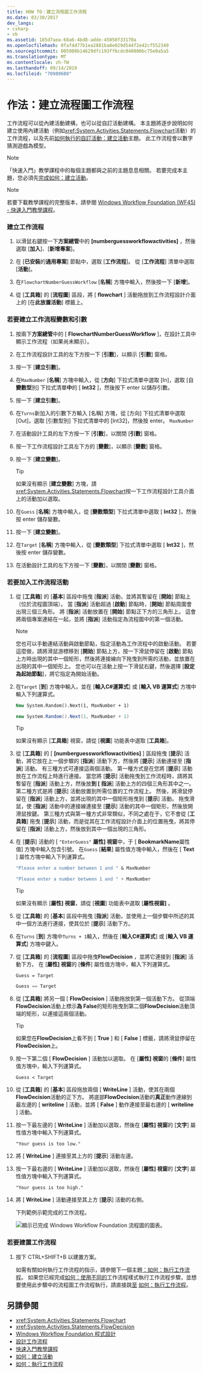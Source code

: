 ```yaml
---
title: HOW TO：建立流程圖工作流程
ms.date: 03/30/2017
dev_langs:
- csharp
- vb
ms.assetid: 185d7aea-68a6-4bd8-adde-45050f33170a
ms.openlocfilehash: 0faf4d77b1ea2881ba8e029d544f2e42cf552349
ms.sourcegitcommit: 005980b14629dfc193ff6cdc040800bc75e0a5a5
ms.translationtype: MT
ms.contentlocale: zh-TW
ms.lasthandoff: 09/14/2019
ms.locfileid: "70989680"
---
```

# <a name="how-to-create-a-flowchart-workflow"></a>作法：建立流程圖工作流程
工作流程可以從內建活動建構，也可以從自訂活動建構。 本主題將逐步說明如何建立使用內建活動（例如<xref:System.Activities.Statements.Flowchart>活動）的工作流程，以及先前[如何執行的自訂活動：建立活動](how-to-create-an-activity.md)主題。 此工作流程會以數字猜測遊戲為模型。  
  
> [!NOTE]
> 「快速入門」教學課程中的每個主題都與之前的主題息息相關。 若要完成本主題，您必須先[完成如何：建立活動](how-to-create-an-activity.md)。  
  
> [!NOTE]
> 若要下載教學課程的完整版本，請參閱 [Windows Workflow Foundation (WF45) - 快速入門教學課程](https://go.microsoft.com/fwlink/?LinkID=248976)。  
  
### <a name="to-create-the-workflow"></a>建立工作流程  
  
1. 以滑鼠右鍵按一下**方案總管**中的 **[numberguessworkflowactivities]** ，然後選取 [**加入**]、[**新增專案**]。  
  
2. 在 [**已安裝**的**通用專案**] 節點中，選取 [**工作流程**]。 從 [**工作流程**] 清單中選取 [**活動**]。  
  
3. 在`FlowchartNumberGuessWorkflow` [**名稱**] 方塊中輸入，然後按一下 [**新增**]。  
  
4. 從 [**工具箱**] 的 [**流程圖**] 區段，將 [ **flowchart** ] 活動拖放到工作流程設計介面上的 [在**此放置活動**] 標籤上。  
  
### <a name="to-create-the-workflow-variables-and-arguments"></a>若要建立工作流程變數和引數  
  
1. 按兩下**方案總管**中的 [ **FlowchartNumberGuessWorkflow** ]，在設計工具中顯示工作流程（如果尚未顯示）。  
  
2. 在工作流程設計工具的左下方按一下 [**引數**]，以顯示 [**引數**] 窗格。  
  
3. 按一下 [**建立引數**]。  
  
4. 在`MaxNumber` [**名稱**] 方塊中輸入，從 [**方向**] 下拉式清單中選取 [In]，選取 [自**變數型**別] 下拉式清單**中**的 [ **Int32** ]，然後按下 enter 以儲存引數。  
  
5. 按一下 [**建立引數**]。  
  
6. 在`Turns`新加入的引數下方輸入 [名稱] 方塊，從 [方向] 下拉式清單中選取 [Out]，選取 [引數型別] 下拉式清單中的 [Int32]，然後按 enter。 `MaxNumber`  
  
7. 在活動設計工具的左下方按一下 [**引數**]，以關閉 [**引數**] 窗格。  
  
8. 按一下工作流程設計工具左下方的 [**變數**]，以顯示 [**變數**] 窗格。  
  
9. 按一下 [**建立變數**]。  
  
    > [!TIP]
    > 如果沒有顯示 [**建立變數**] 方塊，請<xref:System.Activities.Statements.Flowchart>按一下工作流程設計工具介面上的活動加以選取。  
  
10. 在`Guess` [**名稱**] 方塊中輸入，從 [**變數類型**] 下拉式清單中選取 [ **Int32** ]，然後按 enter 儲存變數。  
  
11. 按一下 [**建立變數**]。  
  
12. 在`Target` [**名稱**] 方塊中輸入，從 [**變數類型**] 下拉式清單中選取 [ **Int32** ]，然後按 enter 儲存變數。  
  
13. 在活動設計工具的左下方按一下 [**變數**]，以關閉 [**變數**] 窗格。  
  
### <a name="to-add-the-workflow-activities"></a>若要加入工作流程活動  
  
1. 從 [**工具箱**] 的 [**基本**] 區段中拖曳 [**指派**] 活動，並將其暫留在 [**開始**] 節點上（位於流程圖頂端）。 當 [**指派**] 活動超過 [**啟動**] 節點時，[**開始**] 節點周圍會出現三個三角形。 將 [**指派**] 活動放置在 [**開始**] 節點正下方的三角形上。 這會將兩個專案連結在一起，並將 [**指派**] 活動指定為流程圖中的第一個活動。  
  
    > [!NOTE]
    > 您也可以手動連結活動與啟動節點，指定活動為工作流程中的啟動活動。 若要這麼做，請將滑鼠游標移到 [**開始**] 節點上方，按一下滑鼠停留在 [**啟動**] 節點上方時出現的其中一個矩形，然後將連接線向下拖曳到所需的活動，並放置在出現的其中一個矩形上。 您也可以在活動上按一下滑鼠右鍵，然後選擇 [**設定為起始節點**]，將它指定為開始活動。  
  
2. 在`Target` [**到**] 方塊中輸入，並在 [**輸入C#運算式**] 或 [**輸入 VB 運算式**] 方塊中輸入下列運算式。  
  
    ```vb  
    New System.Random().Next(1, MaxNumber + 1)  
    ```  
  
    ```csharp  
    new System.Random().Next(1, MaxNumber + 1)  
    ```  
  
    > [!TIP]
    > 如果沒有顯示 [**工具箱**] 視窗，請從 [**視圖**] 功能表中選取 [**工具箱**]。  
  
3. 從 [**工具箱**] 的 [ **[numberguessworkflowactivities]** ] 區段拖曳 [**提示**] 活動，將它放在上一個步驟的 [**指派**] 活動下方，然後將 [**提示**] 活動連接至 [**指派**] 活動。 有三種方式可連接這兩個活動。 第一種方式是在您將 [**提示**] 活動放在工作流程上時進行連接。 當您將 [**提示**] 活動拖曳到工作流程時，請將其暫留在 [**指派**] 活動上方，然後放**到 [** **指派**] 活動上方的四個三角形其中之一。 第二種方式是將 [**提示**] 活動放置到所需位置的工作流程上。 然後，將滑鼠停留在 [**指派**] 活動上方，並將出現的其中一個矩形拖曳到 [**提示**] 活動。 拖曳滑鼠，使 [**指派**] 活動中的連接線連接至 [**提示**] 活動的其中一個矩形，然後放開滑鼠按鍵。 第三種方式與第一種方式非常類似，不同之處在于，它不會從 [**工具箱**] 拖曳 [**提示**] 活動，而是從其在工作流程設計介面上的位置拖曳，將其停留在 [**指派**] 活動上方，然後放到其中一個出現的三角形。  
  
4. 在 [**提示**] 活動的 [ `"EnterGuess"` **屬性] 視窗**中，于 [ **BookmarkName**屬性值] 方塊中輸入包含引號。 在`Guess` [**結果**] 屬性值方塊中輸入，然後在 [ **Text** ] 屬性方塊中輸入下列運算式。  
  
    ```vb  
    "Please enter a number between 1 and " & MaxNumber  
    ```  
  
    ```csharp  
    "Please enter a number between 1 and " + MaxNumber  
    ```  
  
    > [!TIP]
    > 如果沒有顯示 [**屬性] 視窗**，請從 [**視圖**] 功能表中選取 [**屬性視窗]** 。  
  
5. 從 [**工具箱**] 的 [**基本**] 區段中拖曳 [**指派**] 活動，並使用上一個步驟中所述的其中一個方法進行連接，使其位於 [**提示**] 活動下方。  
  
6. 在`Turns` [**到**] 方塊中`Turns + 1`輸入，然後在 [**輸入C#運算式**] 或 [**輸入 VB 運算式**] 方塊中鍵入。  
  
7. 從 [**工具箱**] 的 [**流程圖**] 區段中拖曳**FlowDecision** ，並將它連接到 [**指派**] 活動下方。 在 [**屬性] 視窗**的 [**條件**] 屬性值方塊中，輸入下列運算式。  
  
    ```vb  
    Guess = Target  
    ```  
  
    ```csharp  
    Guess == Target  
    ```  
  
8. 從 [**工具箱**] 將另一個 [ **FlowDecision** ] 活動拖放到第一個活動下方。 從頂端**FlowDecision**活動上標示**為 False**的矩形拖曳到第二個**FlowDecision**活動頂端的矩形，以連接這兩個活動。  
  
    > [!TIP]
    > 如果您在**FlowDecision**上看不到 [ **True** ] 和 [ **False** ] 標籤，請將滑鼠停留在**FlowDecision**上。  
  
9. 按一下第二個 [ **FlowDecision** ] 活動加以選取。 在 [**屬性] 視窗**的 [**條件**] 屬性值方塊中，輸入下列運算式。  
  
    ```text
    Guess < Target
    ```  
  
10. 從 [**工具箱**] 的 [**基本**] 區段拖放兩個 [ **WriteLine** ] 活動，使其在兩個**FlowDecision**活動的正下方。 將底部**FlowDecision**活動的**真正**動作連線到最左邊的 [ **writeline** ] 活動，並將 [ **False** ] 動作連接至最右邊的 [ **writeline** ] 活動。  
  
11. 按一下最左邊的 [ **WriteLine** ] 活動加以選取，然後在 [**屬性] 視窗**的 [**文字**] 屬性值方塊中輸入下列運算式。  
  
    ```text
    "Your guess is too low."  
    ```  
  
12. 將 [ **WriteLine** ] 連接至其上方的 [**提示**] 活動左邊。  
  
13. 按一下最右邊的 [ **WriteLine** ] 活動加以選取，然後在 [**屬性] 視窗**的 [**文字**] 屬性值方塊中輸入下列運算式。  
  
    ```text
    "Your guess is too high."  
    ```  
  
14. 將 [ **WriteLine** ] 活動連接至其上方 [**提示**] 活動的右側。  
  
     下列範例示範完成的工作流程。  
  
     ![顯示已完成 Windows Workflow Foundation 流程圖的圖表。](./media/how-to-create-a-flowchart-workflow/completed-windows-workflow-flowchart.png)  
  
### <a name="to-build-the-workflow"></a>若要建置工作流程  
  
1. 按下 CTRL+SHIFT+B 以建置方案。  
  
     如需有關如何執行工作流程的指示，請參閱下一個主題[：如何：執行工作流程](how-to-run-a-workflow.md)。 如果您已經完成[如何：使用不同的](how-to-run-a-workflow.md)工作流程樣式執行工作流程步驟，並想要使用此步驟中的流程圖工作流程執行，請直接跳[至](how-to-run-a-workflow.md#BKMK_ToRunTheApplication) [如何：執行工作流程](how-to-run-a-workflow.md)。  
  
## <a name="see-also"></a>另請參閱

- <xref:System.Activities.Statements.Flowchart>
- <xref:System.Activities.Statements.FlowDecision>
- [Windows Workflow Foundation 程式設計](programming.md)
- [設計工作流程](designing-workflows.md)
- [快速入門教學課程](getting-started-tutorial.md)
- [如何：建立活動](how-to-create-an-activity.md)
- [如何：執行工作流程](how-to-run-a-workflow.md)

